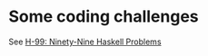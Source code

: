 # Some coding challenges

See [H-99: Ninety-Nine Haskell Problems](https://wiki.haskell.org/H-99:_Ninety-Nine_Haskell_Problems)
